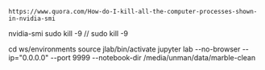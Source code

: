 
	https://www.quora.com/How-do-I-kill-all-the-computer-processes-shown-in-nvidia-smi
nvidia-smi
sudo kill -9 <pid> // sudo kill -9 <pid>


cd ws/environments
source jlab/bin/activate
			jupyter lab --no-browser --ip="0.0.0.0" --port 9999 --notebook-dir /media/unman/data/marble-clean